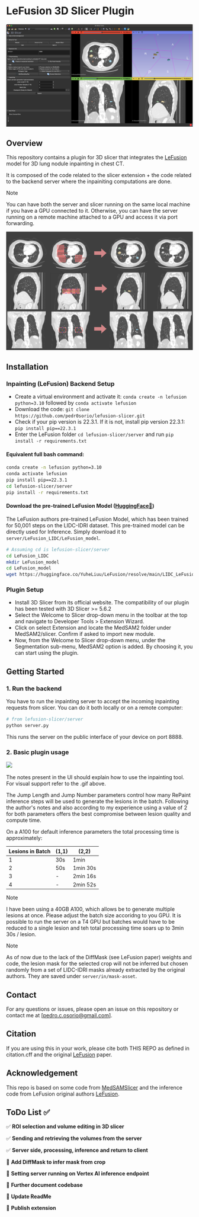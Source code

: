 # LeFusion 3D Slicer Plugin

<kbd>
<img src="media/ui.png">
</kbd>

## Overview
This repository contains a plugin for 3D slicer that integrates the [LeFusion](https://github.com/M3DV/LeFusion/tree/main) model for 3D lung nodule inpainting in chest CT.

It is composed of the code related to the slicer extension + the code related to the backend server where the inpainiting computations are done.

> [!NOTE]  
> You can have both the server and slicer running on the same local machine if you have a GPU connected to it. Otherwise, you can have the server running on a remote machine attached to a GPU and access it via port forwarding.

<kbd>
<img src="media/results-lfs.png">
</kbd>

## Installation

### Inpainting (LeFusion) Backend Setup

- Create a virtual environment and activate it: `conda create -n lefusion python=3.10` followed by `conda activate lefusion`
- Download the code: `git clone https://github.com/pedr0sorio/lefusion-slicer.git`
- Check if your pip version is 22.3.1. If it is not, install pip version 22.3.1: `pip install pip==22.3.1`
- Enter the LeFusion folder `cd lefusion-slicer/server` and run `pip install -r requirements.txt`

#### Equivalent full bash command:
```bash
conda create -n lefusion python=3.10
conda activate lefusion
pip install pip==22.3.1
cd lefusion-slicer/server
pip install -r requirements.txt
```

#### Download the pre-trained LeFusion Model ([HuggingFace🤗](https://huggingface.co/YuheLiuu/LeFusion/tree/main/LIDC_LeFusion_Model))

   The LeFusion authors pre-trained LeFusion Model, which has been trained for 50,001 steps on the LIDC-IDRI dataset. This pre-trained model can be directly used for Inference. Simply download it to `server/LeFusion_LIDC/LeFusion_model`.

   ```bash
   # Assuming cd is lefusion-slicer/server
   cd LeFusion_LIDC
   mkdir LeFusion_model
   cd LeFusion_model
   wget https://huggingface.co/YuheLiuu/LeFusion/resolve/main/LIDC_LeFusion_Model/model-50.pt -O model-50.pt
   ```

### Plugin Setup
- Install 3D Slicer from its official website. The compatibility of our plugin has been tested with 3D Slicer >= 5.6.2
- Select the Welcome to Slicer drop-down menu in the toolbar at the top and navigate to Developer Tools > Extension Wizard.
- Click on select Extension and locate the MedSAM2 folder under MedSAM2/slicer. Confirm if asked to import new module.
- Now, from the Welcome to Slicer drop-down menu, under the Segmentation sub-menu, MedSAM2 option is added. By choosing it, you can start using the plugin.

## Getting Started

### 1. Run the backend

You have to run the inpainting server to accept the incoming inpainting requests from slicer. You can do it both locally or on a remote computer:

```bash
# from lefusion-slicer/server
python server.py
```

This runs the server on the public interface of your device on port 8888.

### 2. Basic plugin usage

<kbd>
<img src="media/under30-2.gif">
</kbd>

The notes present in the UI should explain how to use the inpainting tool. For visual support refer to the .gif above.

The Jump Length and Jump Number parameters control how many RePaint inference steps will be used to generate the lesions in the batch. Following the author's notes and also according to my experience using a value of 2 for both parameters offers the best compromise between lesion quality and compute time. 

On a A100 for default inference parameters the total processing time is approximately:

| Lesions in Batch | (1,1) | (2,2)    |
|------------------|-------|----------|
| 1                | 30s   | 1min     |
| 2                | 50s   | 1min 30s |
| 3                | -     | 2min 16s |
| 4                | -     | 2min 52s |

> [!NOTE]  
> I have been using a 40GB A100, which allows be to generate multiple lesions at once. Please adjust the batch size accoridng to you GPU. It is possible to run the server on a T4 GPU but batches would have to be reduced to a single lesion and teh total processing time soars up to 3min 30s / lesion. 

> [!NOTE]  
> As of now due to the lack of the DiffMask (see LeFusion paper) weights and code, the lesion mask for the selected crop will not be inferred but chosen randomly from a set of LIDC-IDRI masks already extracted by the original authors. They are saved under `server/in/mask-asset`.

## Contact
For any questions or issues, please open an issue on this repository or contact me at [pedro.c.osorio@gmail.com].

## Citation
If you are using this in your work, please cite both THIS REPO as defined in citation.cff and the original [LeFusion](https://github.com/M3DV/LeFusion/tree/main) paper.

## Acknowledgement

This repo is based on some code from [MedSAMSlicer](https://github.com/bowang-lab/MedSAMSlicer) and the inference code from LeFusion original authors [LeFusion](https://github.com/M3DV/LeFusion).

## ToDo List ✅ 

✅ **ROI selection and volume editing in 3D slicer**

✅ **Sending and retrieving the volumes from the server** 

✅ **Server side, processing, inference and return to client** 

🔲 **Add DiffMask to infer mask from crop** 

🔲 **Setting server running on Vertex AI inference endpoint**

🔲 **Further document codebase**  

🔲 **Update ReadMe**  

🔲 **Publish extension** 
